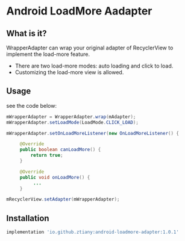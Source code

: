 # Android LoadMore Aadapter 

## What is it?

WrapperAdapter can wrap your original adapter of RecyclerView to implement the load-more feature.

- There are two load-more modes: auto loading and click to load.
- Customizing the load-more view is allowed.
 
## Usage

see the code below:

```java
mWrapperAdapter = WrapperAdapter.wrap(mAdapter);
mWrapperAdapter.setLoadMode(LoadMode.CLICK_LOAD);

mWrapperAdapter.setOnLoadMoreListener(new OnLoadMoreListener() {

     @Override
     public boolean canLoadMore() {
         return true;
     }

     @Override
     public void onLoadMore() {
          ...
     }

mRecyclerView.setAdapter(mWrapperAdapter);
```

## Installation

```groovy
implementation 'io.github.ztiany:android-loadmore-adapter:1.0.1'
```

